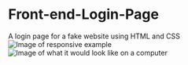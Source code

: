 # Front-end-Login-Page
A login page for a fake website using HTML and CSS
![Image of responsive example](https://i.imgur.com/jwJyXzv)
![Image of what it would look like on a computer](https://i.imgur.com/MnGNt91.png)
